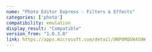```yaml
---
name: "Photo Editor Express - Filters & Effects"
categories: ['photo']
compatibility: emulation
display_result: "Compatible"
version_from: "1.0.3.0"
link: https://apps.microsoft.com/detail/9NP0MQGN4S0W
---
```

